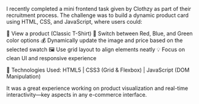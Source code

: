 I recently completed a mini frontend task given by Clothzy as part of their recruitment process. The challenge was to build a dynamic product card using HTML, CSS, and JavaScript, where users could:

🧵 View a product (Classic T-Shirt)
🎨 Switch between Red, Blue, and Green color options
💰 Dynamically update the image and price based on the selected swatch
🖼️ Use grid layout to align elements neatly
💡 Focus on clean UI and responsive experience

📌 Technologies Used:
HTML5 | CSS3 (Grid & Flexbox) | JavaScript (DOM Manipulation)

It was a great experience working on product visualization and real-time interactivity—key aspects in any e-commerce interface.
